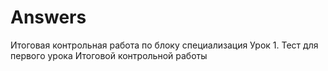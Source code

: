 # Answers
Итоговая контрольная работа по блоку специализация Урок 1. Тест для первого урока Итоговой контрольной работы
